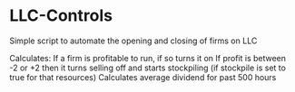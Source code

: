 # LLC-Controls

Simple script to automate the opening and closing of firms on LLC

Calculates:
If a firm is profitable to run, if so turns it on
If profit is between -2 or +2 then it turns selling off and starts stockpiling (if stockpile is set to true for that resources)
Calculates average dividend for past 500 hours
